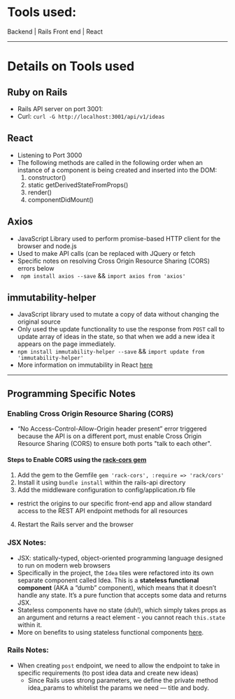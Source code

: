 # Tools used: # 
Backend | Rails 
Front end | React

---- 

# Details on Tools used #

## Ruby on Rails ## 
- Rails API server on port 3001:
- Curl: `curl -G http://localhost:3001/api/v1/ideas`

## React ##
- Listening to Port 3000
- The following methods are called in the following order when an instance of a component is being created and inserted into the DOM:
  1. constructor()
  2. static getDerivedStateFromProps()
  3. render()
  4. componentDidMount()

## Axios ##
- JavaScript Library used to perform promise-based HTTP client for the browser and node.js
- Used to make API calls (can be replaced with JQuery or fetch
- Specific notes on resolving Cross Origin Resource Sharing (CORS) errors below
- ` npm install axios --save` && `import axios from 'axios'`

## immutability-helper ##
- JavaScript library used to mutate a copy of data without changing the original source
- Only used the update functionality to use the response from `POST` call to update array of ideas in the state, so that when we add a new idea it appears on the page immediately.
- `npm install immutability-helper --save` && `import update from 'immutability-helper'`
- More information on immutability in React [here](https://blog.logrocket.com/immutability-in-react-ebe55253a1cc)

---- 

## Programming Specific Notes ## 

### Enabling Cross Origin Resource Sharing (CORS) ###
-  “No Access-Control-Allow-Origin header present” error triggered because the API is on a different port, must enable Cross Origin Resource Sharing (CORS) to ensure both ports "talk to each other".

#### Steps to Enable CORS using the [rack-cors gem](https://github.com/cyu/rack-cors) ####
1. Add the gem to the Gemfile `gem 'rack-cors', :require => 'rack/cors'`
2. Install it using `bundle install` within the rails-api directory
3. Add the middleware configuration to config/application.rb file
  - restrict the origins to our specific front-end app and allow standard access to the REST API endpoint methods for all resources
4. Restart the Rails server and the browser

### JSX Notes: ###
- JSX: statically-typed, object-oriented programming language designed to run on modern web browsers
- Specifically in the project, the `Idea` tiles were  refactored into its own separate component called Idea. This is a **stateless functional component** (AKA a “dumb” component), which means that it doesn’t handle any state. It’s a pure function that accepts some data and returns JSX.
- Stateless components have no state (duh!), which simply takes props as an argument and returns a react element - you cannot reach `this.state` within it. 
- More on benefits to using stateless functional components [here](https://www.google.com/search?q=why+use+stateless+functional+components&oq=why+use+stateless+&aqs=chrome.0.0j69i57j0l4.2269j0j7&sourceid=chrome&ie=UTF-8).

### Rails Notes: ###
- When creating `post` endpoint, we need to allow the endpoint to take in specific requirements (to post idea data and create new ideas)
  - Since Rails uses strong parameters, we define the private method idea_params to whitelist the params we need — title and body.